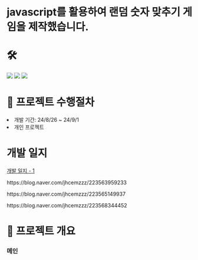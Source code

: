 # javascript를 활용하여 랜덤 숫자 맞추기 게임을 제작했습니다.

# 🛠
<div>
 <img src="https://img.shields.io/badge/html5-E34F26?style=for-the-badge&logo=html5&logoColor=white">
 <img src="https://img.shields.io/badge/css-1572B6?style=for-the-badge&logo=css3&logoColor=white">
 <img src="https://img.shields.io/badge/javascript-F7DF1E?style=for-the-badge&logo=javascript&logoColor=black"> 
</div>

 
# 📑 프로젝트 수행절차
<li>개발 기간: 24/8/26 ~ 24/9/1</li>
<li>개인 프로젝트</li>

# 개발 일지
<a href="https://blog.naver.com/jhcemzzz/223563959233">개발 일지 - 1</a>
<p>https://blog.naver.com/jhcemzzz/223563959233</p>
<p>https://blog.naver.com/jhcemzzz/223565149937</p>
<p>https://blog.naver.com/jhcemzzz/223568344452</p>

# 📌 프로젝트 개요

<h3> 메인 </h3>


</div>
